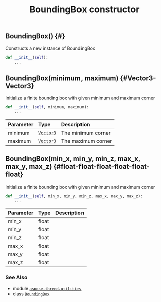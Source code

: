 ﻿---
title: BoundingBox constructor
second_title: Aspose.3D for Python via .NET API References
description: 
type: docs
weight: 10
url: /python-net/aspose.threed.utilities/boundingbox/__init__/
is_root: false
---

## BoundingBox() {#}

Constructs a new instance of BoundingBox



```python
def __init__(self):
    ...
```




## BoundingBox(minimum, maximum) {#Vector3-Vector3}

Initialize a finite bounding box with given minimum and maximum corner



```python
def __init__(self, minimum, maximum):
    ...
```


| Parameter | Type | Description |
| :- | :- | :- |
| minimum | [`Vector3`](/3d/python-net/aspose.threed.utilities/vector3) | The minimum corner |
| maximum | [`Vector3`](/3d/python-net/aspose.threed.utilities/vector3) | The maximum corner |


## BoundingBox(min_x, min_y, min_z, max_x, max_y, max_z) {#float-float-float-float-float-float}

Initialize a finite bounding box with given minimum and maximum corner



```python
def __init__(self, min_x, min_y, min_z, max_x, max_y, max_z):
    ...
```


| Parameter | Type | Description |
| :- | :- | :- |
| min_x | float |  |
| min_y | float |  |
| min_z | float |  |
| max_x | float |  |
| max_y | float |  |
| max_z | float |  |



### See Also
* module [`aspose.threed.utilities`](../../)
* class [`BoundingBox`](/3d/python-net/aspose.threed.utilities/boundingbox)
